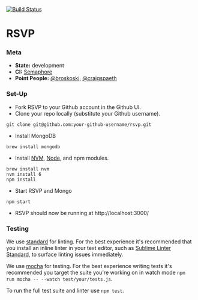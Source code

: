 [![Build Status](https://semaphoreci.com/api/v1/artsy/rsvp/branches/master/badge.svg)](https://semaphoreci.com/artsy/rsvp)

# RSVP

### Meta
* __State:__ development
* __CI:__ [Semaphore](https://semaphoreci.com/artsy/rsvp)
* __Point People:__ [@broskoski](https://github.com/broskoski), [@craigspaeth](https://github.com/craigspaeth)

### Set-Up

- Fork RSVP to your Github account in the Github UI.
- Clone your repo locally (substitute your Github username).
```
git clone git@github.com:your-github-username/rsvp.git
```
- Install MongoDB
```
brew install mongodb
```
- Install [NVM](https://github.com/creationix/nvm), [Node](https://nodejs.org/en/), and npm modules.
```
brew install nvm
nvm install 6
npm install
```
- Start RSVP and Mongo
```
npm start
```
- RSVP should now be running at http://localhost:3000/

### Testing

We use [standard](https://github.com/feross/standard) for linting. For the best experience it's recommended that you install an inline linter in your text editor, such as [Sublime Linter Standard](https://github.com/Flet/SublimeLinter-contrib-standard), to surface linting issues immediately.

We use [mocha](https://mochajs.org/) for testing. For the best experience writing tests it's recommended you target the suite you're working on in watch mode `npm run mocha -- --watch test/your/tests.js`.

To run the full test suite and linter use `npm test`.